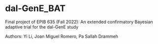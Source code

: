 # dal-GenE_BAT
Final project of EPIB 635 (Fall 2022): An extended confirmatory Bayesian adaptive trial for the dal-GenE study 

Authors: Yi Li, Joan Miguel Romero, Pa Sallah Drammeh

